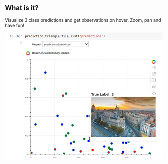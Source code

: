 ## What is it?
Visualize 3 class predictions and get observations on hover. 
Zoom, pan and have fun!

![query](resources/resvis.png)
